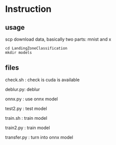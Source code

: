 # Instruction

## usage
scp download data, basically two parts: mnist and x
```
cd LandingZoneClassification
mkdir models
```

## files
check.sh : check is cuda is available

deblur.py: deblur

onnx.py : use onnx model

test2.py : test model

train.sh : train model

train2.py : train model

transfer.py : turn into onnx model
